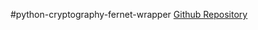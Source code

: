 #python-cryptography-fernet-wrapper
[Github Repository](https://github.com/KrazyKirby99999/python-cryptography-fernet-wrapper)